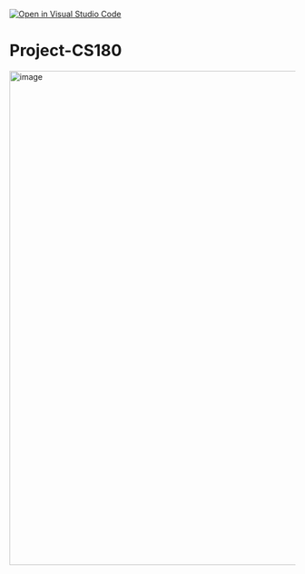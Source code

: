 [![Open in Visual Studio Code](https://classroom.github.com/assets/open-in-vscode-718a45dd9cf7e7f842a935f5ebbe5719a5e09af4491e668f4dbf3b35d5cca122.svg)](https://classroom.github.com/online_ide?assignment_repo_id=10796468&assignment_repo_type=AssignmentRepo)
# Project-CS180


<img width="872" alt="image" src="https://user-images.githubusercontent.com/83580034/236904570-28db4d5a-8b51-4148-bf2e-d6630515f5d4.png">
